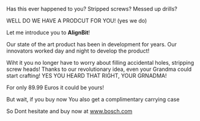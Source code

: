 Has this ever happened to you?
Stripped screws?
Messed up drills?

WELL DO WE HAVE A PRODCUT FOR YOU! (yes we do)

Let me introduce you to **AlignBit**!

Our state of the art product has been in development for years. Our innovators worked day and night to develop the product!

Wiht it you no longer have to worry about filling accidental holes, stripping screw heads!
Thanks to our revolutionary idea, even your Grandma could start crafting!
YES YOU HEARD THAT RIGHT, YOUR GRNADMA!

For only 89.99 Euros it could be yours!

But wait, if you buy now
You also get a complimentary carrying case

So Dont hesitate and buy now at www.bosch.com
